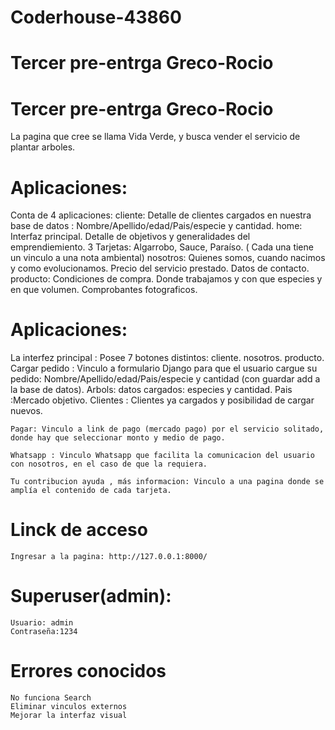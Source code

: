 # Coderhouse-43860
# Tercer pre-entrga Greco-Rocio

# Tercer pre-entrga Greco-Rocio
La pagina que cree se llama Vida Verde, y busca vender el servicio de plantar arboles.
# Aplicaciones:
Conta de 4 aplicaciones:
    cliente:
        Detalle de clientes cargados en nuestra base de datos : Nombre/Apellido/edad/Pais/especie y cantidad.
    home:
        Interfaz principal. 
        Detalle de objetivos y generalidades del emprendiemiento.
        3 Tarjetas: Algarrobo, Sauce, Paraíso. ( Cada una tiene un vinculo a una nota ambiental)
    nosotros:
        Quienes somos, cuando nacimos y como evolucionamos.
        Precio del servicio prestado.
        Datos de contacto.
    producto:
        Condiciones de compra.
        Donde trabajamos y con que especies y en que volumen.
        Comprobantes fotograficos.
# Aplicaciones:
La interfez principal : Posee 7 botones distintos:
    cliente.
    nosotros.
    producto.
    Cargar pedido : Vinculo a formulario Django para que el usuario cargue su pedido: Nombre/Apellido/edad/Pais/especie y cantidad (con guardar add a la base de datos).
                Arbols: datos cargados: especies y cantidad.
                Pais :Mercado objetivo.
                Clientes : Clientes ya cargados y posibilidad de cargar nuevos.

    Pagar: Vinculo a link de pago (mercado pago) por el servicio solitado, donde hay que seleccionar monto y medio de pago.

    Whatsapp : Vinculo Whatsapp que facilita la comunicacion del usuario con nosotros, en el caso de que la requiera.

    Tu contribucion ayuda , más informacion: Vinculo a una pagina donde se amplía el contenido de cada tarjeta.


# Linck de acceso
    Ingresar a la pagina: http://127.0.0.1:8000/
# Superuser(admin):
    Usuario: admin
    Contraseña:1234
# Errores conocidos
    No funciona Search
    Eliminar vinculos externos
    Mejorar la interfaz visual




